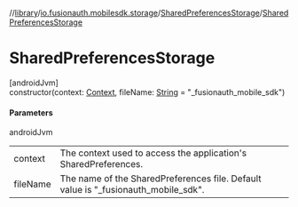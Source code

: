//[library](../../../index.md)/[io.fusionauth.mobilesdk.storage](../index.md)/[SharedPreferencesStorage](index.md)/[SharedPreferencesStorage](-shared-preferences-storage.md)

# SharedPreferencesStorage

[androidJvm]\
constructor(context: [Context](https://developer.android.com/reference/kotlin/android/content/Context.html), fileName: [String](https://kotlinlang.org/api/latest/jvm/stdlib/kotlin/-string/index.html) = &quot;_fusionauth_mobile_sdk&quot;)

#### Parameters

androidJvm

| | |
|---|---|
| context | The context used to access the application's SharedPreferences. |
| fileName | The name of the SharedPreferences file. Default value is &quot;_fusionauth_mobile_sdk&quot;. |
